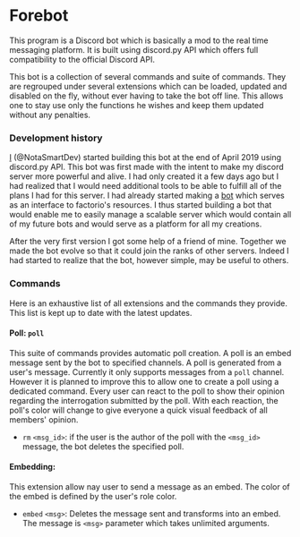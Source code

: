 # Forebot

This program is a Discord bot which is basically a mod to the real time messaging platform. It is built using discord.py API which offers full compatibility to the official Discord API.

This bot is a collection of several commands and suite of commands. They are regrouped under several extensions which can be loaded, updated and disabled on the fly, without ever having to take the bot off line. This allows one to stay use only the functions he wishes and keep them updated without any penalties.

### Development history

[I](https://github.com/NotaSmartDev) (@NotaSmartDev) started building this bot at the end of April 2019 using discord.py API. This bot was first made with the intent to make my discord server more powerful and alive. I had only created it a few days ago but I had realized that I would need additional tools to be able to fulfill all of the plans I had for this server. I had already started making a [bot](https://github.com/organic-bots/LazyFactorian) which serves as an interface to factorio's resources. I thus started building a bot that would enable me to easily manage a scalable server which would contain all of my future bots and would serve as a platform for all my creations.

After the very first version I got some help of a friend of mine. Together we made the bot evolve so that it could join the ranks of other servers. Indeed I had started to realize that the bot, however simple, may be useful to others.

### Commands

Here is an exhaustive list of all extensions and the commands they provide. This list is kept up to date with the latest updates.

#### Poll: `poll`

This suite of commands provides automatic poll creation. A poll is an embed message sent by the bot to specified channels. A poll is generated from a user's message. Currently it only supports messages from a `poll` channel. However it is planned to improve this to allow one to create a poll using a dedicated command. Every user can react to the poll to show their opinion regarding the interrogation submitted by the poll. With each reaction, the poll's color will change to give everyone a quick visual feedback of all members' opinion.

- `rm`  `<msg_id>`: if the user is the author of the poll with the `<msg_id>` message, the bot deletes the specified poll.



#### Embedding: 

This extension allow nay user to send a message as an embed. The color of the embed is defined by the user's role color.

- `embed` `<msg>`: Deletes the message sent and transforms into an embed. The message is `<msg>` parameter which takes unlimited arguments.



